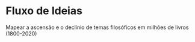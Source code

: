 # Fluxo de Ideias
Mapear a ascensão e o declínio de temas filosóficos em milhões de livros (1800-2020)
